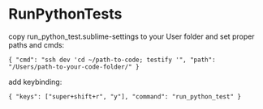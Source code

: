 RunPythonTests
==============

copy run_python_test.sublime-settings to your User folder and set proper paths and cmds:

`{
  "cmd": "ssh dev 'cd ~/path-to-code; testify '",
  "path": "/Users/path-to-your-code-folder/"
}`



add keybinding:

` { "keys": ["super+shift+r", "y"], "command": "run_python_test" } `
